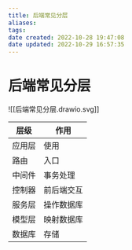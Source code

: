 ```yaml
---
title: 后端常见分层
aliases: 
tags: 
date created: 2022-10-28 19:47:08
date updated: 2022-10-29 16:57:35
---
```


# 后端常见分层

![[后端常见分层.drawio.svg]]

| 层级   | 作用 |
| ------ | ---- |
| 应用层 |  使用    |
| 路由   |  入口    |
| 中间件 | 事务处理     |
| 控制器 |   前后端交互   |
| 服务层 |  操作数据库    |
| 模型层 |  映射数据库    |
| 数据库 |   存储   |
